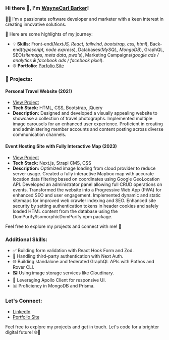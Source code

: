 ### Hi there 👋, I'm [WayneCarl Barker](https://wakywayne-blog.vercel.app/)!

👨‍💻 I'm a passionate software developer and marketer with a keen interest in creating innovative solutions.

🚀 Here are some highlights of my journey:

- 💡 **Skills:** Front-end(_NextJS, React, tailwind, bootstrap, css, html_), Back-end(_typescript, node express_), Databases(_MySQL, MongoDB_), GraphQL, SEO(_sitemaps, meta data, pwa's_), Marketing Campaigns(_google ads / analytics **&** facebook ads / facebook pixel_).
- 🌐 **Portfolio:** [Porfolio Site](https://wakywayne-blog.vercel.app/)

### 🌟 Projects:

#### Personal Travel Website (2021)
- [View Project](https://wayneswildworld.com)
- **Tech Stack:** HTML, CSS, Bootstrap, jQuery
- **Description:** Designed and developed a visually appealing website to showcase a collection of travel photographs. Implemented multiple image carousels for an enhanced user experience. Proficient in creating and administering member accounts and content posting across diverse communication channels.

#### Event Hosting Site with Fully Interactive Map (2023)
- [View Project](https://wellruntournaments.vercel.app)
- **Tech Stack:** Next.js, Strapi CMS, CSS
- **Description:** Optimized image loading from cloud provider to reduce server usage. Created a fully interactive Mapbox map with accurate location data filtering based on coordinates using Google GeoLocation API. Developed an administrator panel allowing full CRUD operations on events. Transformed the website into a Progressive Web App (PWA) for enhanced SEO and user engagement. Implemented dynamic and static sitemaps for improved web crawler indexing and SEO. Enhanced site security by setting authentication tokens in header cookies and safely loaded HTML content from the database using the DomPurify/IsomorphicDomPurify npm package.

Feel free to explore my projects and connect with me! 🚀

### Additional Skills:

- ✅ Building form validation with React Hook Form and Zod.
- 🔐 Handling third-party authentication with Next Auth.
- 🌐 Building standalone and federated GraphQL APIs with Pothos and Rover CLI.
- 🖼️ Using image storage services like Cloudinary.
- 🚀 Leveraging Apollo Client for responsive UI.
- 📊 Proficiency in MongoDB and Prisma.

### Let's Connect:

- [LinkedIn](https://www.linkedin.com/in/waynecarl-barker-50b502284/)
- [Portfolio Site](https://wakywayne-blog.vercel.app/)

Feel free to explore my projects and get in touch. Let's code for a brighter digital future! 🌐💼


<!--
**wakywayne/wakywayne** is a ✨ _special_ ✨ repository because its `README.md` (this file) appears on your GitHub profile.

Here are some ideas to get you started:

- 🔭 I’m currently working on ...
- 🌱 I’m currently learning ...
- 👯 I’m looking to collaborate on ...
- 🤔 I’m looking for help with ...
- 💬 Ask me about ...
- 📫 How to reach me: ...
- 😄 Pronouns: ...
- ⚡ Fun fact: ...
-->
